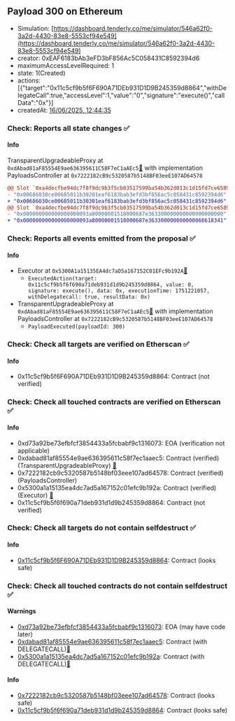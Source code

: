 ## Payload 300 on Ethereum

- Simulation: [https://dashboard.tenderly.co/me/simulator/546a62f0-3a2d-4430-83e8-5553cf94e549](https://dashboard.tenderly.co/me/simulator/546a62f0-3a2d-4430-83e8-5553cf94e549)
- creator: 0xEAF6183bAb3eFD3bF856Ac5C058431C8592394d6
- maximumAccessLevelRequired: 1
- state: 1(Created)
- actions: [{"target":"0x11c5cf9b5f6F690A71DEb931D1D9B245359d8864","withDelegateCall":true,"accessLevel":1,"value":"0","signature":"execute()","callData":"0x"}]
- createdAt: [16/06/2025, 12:44:35](https://etherscan.io/tx/0x95f5d69bcd5becf79d5712231c4a11042238330454f93fc09d784db0f3bcb1b1)

### Check: Reports all state changes :white_check_mark:

#### Info


TransparentUpgradeableProxy at `0xdAbad81aF85554E9ae636395611C58F7eC1aAEc5`[:ghost:](https://github.com/bgd-labs/aave-address-book "GovernanceV3Ethereum.PAYLOADS_CONTROLLER") with implementation PayloadsController at `0x7222182cB9c5320587b5148BF03eeE107AD64578`
```diff
@@ Slot `0xa4decfbe94dc7f8f9dc9b3f5cb03517599ba54b362d013c1d15fd7ce6589fcee` @@
- "0x00686030ce00685011b30201eaf6183bab3efd3bf856ac5c058431c8592394d6"
+ "0x00686030ce00685011b30301eaf6183bab3efd3bf856ac5c058431c8592394d6"
@@ Slot `0xa4decfbe94dc7f8f9dc9b3f5cb03517599ba54b362d013c1d15fd7ce6589fcef` @@
- "0x000000000000000000093a80000001518000687e363300000000000000000000"
+ "0x000000000000000000093a80000001518000687e363300000000000068618341"
```


### Check: Reports all events emitted from the proposal :white_check_mark:

#### Info

- Executor at `0x5300A1a15135EA4dc7aD5a167152C01EFc9b192A`[:ghost:](https://github.com/bgd-labs/aave-address-book "AaveV2Ethereum.POOL_ADMIN, AaveV2EthereumAMM.POOL_ADMIN, AaveV3Ethereum.ACL_ADMIN, AaveV3EthereumEtherFi.ACL_ADMIN, AaveV3EthereumLido.ACL_ADMIN, GovernanceV3Ethereum.EXECUTOR_LVL_1")
  - `ExecutedAction(target: 0x11c5cf9b5f6f690a71deb931d1d9b245359d8864, value: 0, signature: execute(), data: 0x, executionTime: 1751221057, withDelegatecall: true, resultData: 0x)`
- TransparentUpgradeableProxy at `0xdAbad81aF85554E9ae636395611C58F7eC1aAEc5`[:ghost:](https://github.com/bgd-labs/aave-address-book "GovernanceV3Ethereum.PAYLOADS_CONTROLLER") with implementation PayloadsController at `0x7222182cB9c5320587b5148BF03eeE107AD64578`
  - `PayloadExecuted(payloadId: 300)`

### Check: Check all targets are verified on Etherscan :white_check_mark:

#### Info

- 0x11c5cf9b5f6F690A71DEb931D1D9B245359d8864: Contract (not verified) 

### Check: Check all touched contracts are verified on Etherscan :white_check_mark:

#### Info

- 0xd73a92be73efbfcf3854433a5fcbabf9c1316073: EOA (verification not applicable)
- 0xdabad81af85554e9ae636395611c58f7ec1aaec5: Contract (verified) (TransparentUpgradeableProxy) [:ghost:](https://github.com/bgd-labs/aave-address-book "GovernanceV3Ethereum.PAYLOADS_CONTROLLER")
- 0x7222182cb9c5320587b5148bf03eee107ad64578: Contract (verified) (PayloadsController) 
- 0x5300a1a15135ea4dc7ad5a167152c01efc9b192a: Contract (verified) (Executor) [:ghost:](https://github.com/bgd-labs/aave-address-book "AaveV2Ethereum.POOL_ADMIN, AaveV2EthereumAMM.POOL_ADMIN, AaveV3Ethereum.ACL_ADMIN, AaveV3EthereumEtherFi.ACL_ADMIN, AaveV3EthereumLido.ACL_ADMIN, GovernanceV3Ethereum.EXECUTOR_LVL_1")
- 0x11c5cf9b5f6f690a71deb931d1d9b245359d8864: Contract (not verified) 

### Check: Check all targets do not contain selfdestruct :white_check_mark:

#### Info

- [0x11c5cf9b5f6F690A71DEb931D1D9B245359d8864](https://etherscan.io/address/0x11c5cf9b5f6F690A71DEb931D1D9B245359d8864): Contract (looks safe)

### Check: Check all touched contracts do not contain selfdestruct :white_check_mark:

#### Warnings

- [0xd73a92be73efbfcf3854433a5fcbabf9c1316073](https://etherscan.io/address/0xd73a92be73efbfcf3854433a5fcbabf9c1316073): EOA (may have code later)
- [0xdabad81af85554e9ae636395611c58f7ec1aaec5](https://etherscan.io/address/0xdabad81af85554e9ae636395611c58f7ec1aaec5): Contract (with DELEGATECALL)[:ghost:](https://github.com/bgd-labs/aave-address-book "GovernanceV3Ethereum.PAYLOADS_CONTROLLER")
- [0x5300a1a15135ea4dc7ad5a167152c01efc9b192a](https://etherscan.io/address/0x5300a1a15135ea4dc7ad5a167152c01efc9b192a): Contract (with DELEGATECALL)[:ghost:](https://github.com/bgd-labs/aave-address-book "AaveV2Ethereum.POOL_ADMIN, AaveV2EthereumAMM.POOL_ADMIN, AaveV3Ethereum.ACL_ADMIN, AaveV3EthereumEtherFi.ACL_ADMIN, AaveV3EthereumLido.ACL_ADMIN, GovernanceV3Ethereum.EXECUTOR_LVL_1")

#### Info

- [0x7222182cb9c5320587b5148bf03eee107ad64578](https://etherscan.io/address/0x7222182cb9c5320587b5148bf03eee107ad64578): Contract (looks safe)
- [0x11c5cf9b5f6f690a71deb931d1d9b245359d8864](https://etherscan.io/address/0x11c5cf9b5f6f690a71deb931d1d9b245359d8864): Contract (looks safe)

